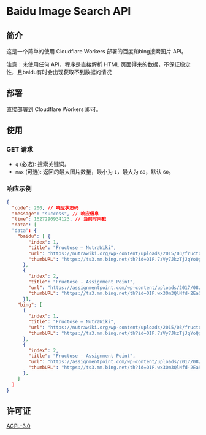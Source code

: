 # Baidu Image Search API
## 简介
这是一个简单的使用 Cloudflare Workers 部署的百度和bing搜索图片 API。

注意：未使用任何 API，程序是直接解析 HTML 页面得来的数据，不保证稳定性，且baidu有时会出现获取不到数据的情况

## 部署
直接部署到 Cloudflare Workers 即可。

## 使用
### GET 请求
- `q` (必选): 搜索关键词。
- `max` (可选): 返回的最大图片数量，最小为 `1`，最大为 `60`，默认 `60`。


### 响应示例
```json
{
  "code": 200, // 响应状态码
  "message": "success", // 响应信息
  "time": 1627290934123, // 当前时间戳
  "data": [
  "data": {
    "baidu": [ {
        "index": 1,
        "title": "Fructose – NutraWiki",
        "url": "https://nutrawiki.org/wp-content/uploads/2015/03/fructose.png",
        "thumbURL": "https://ts3.mm.bing.net/th?id=OIP.7zVy7JkzTjJqYoQg1t4bywHaFm&amp;pid=15.1"
      },
      {
        "index": 2,
        "title": "Fructose - Assignment Point",
        "url": "https://assignmentpoint.com/wp-content/uploads/2017/08/Fructose.jpg",
        "thumbURL": "https://ts3.mm.bing.net/th?id=OIP.wx3Om3QlNfd-2EaS01JD4AHaDt&amp;pid=15.1"
      }],
    "bing": [
      {
        "index": 1,
        "title": "Fructose – NutraWiki",
        "url": "https://nutrawiki.org/wp-content/uploads/2015/03/fructose.png",
        "thumbURL": "https://ts3.mm.bing.net/th?id=OIP.7zVy7JkzTjJqYoQg1t4bywHaFm&amp;pid=15.1"
      },
      {
        "index": 2,
        "title": "Fructose - Assignment Point",
        "url": "https://assignmentpoint.com/wp-content/uploads/2017/08/Fructose.jpg",
        "thumbURL": "https://ts3.mm.bing.net/th?id=OIP.wx3Om3QlNfd-2EaS01JD4AHaDt&amp;pid=15.1"
      },
    ]
  ]
}
```

## 许可证
[AGPL-3.0](LICENSE)
